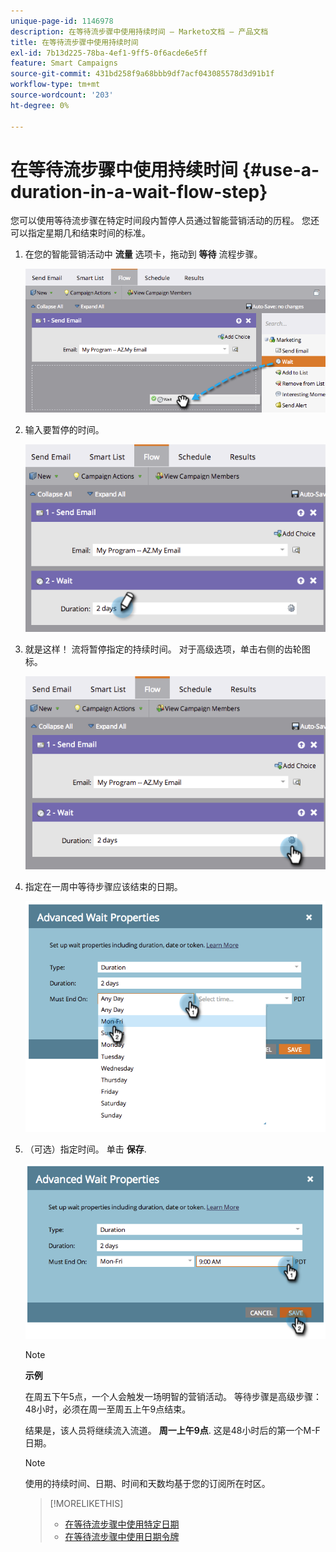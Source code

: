 ```yaml
---
unique-page-id: 1146978
description: 在等待流步骤中使用持续时间 — Marketo文档 — 产品文档
title: 在等待流步骤中使用持续时间
exl-id: 7b13d225-78ba-4ef1-9ff5-0f6acde6e5ff
feature: Smart Campaigns
source-git-commit: 431bd258f9a68bbb9df7acf043085578d3d91b1f
workflow-type: tm+mt
source-wordcount: '203'
ht-degree: 0%

---
```


# 在等待流步骤中使用持续时间 {#use-a-duration-in-a-wait-flow-step}

您可以使用等待流步骤在特定时间段内暂停人员通过智能营销活动的历程。 您还可以指定星期几和结束时间的标准。

1. 在您的智能营销活动中 **流量** 选项卡，拖动到 **等待** 流程步骤。

   ![](assets/image2014-9-22-11-3a53-3a57.png)

1. 输入要暂停的时间。

   ![](assets/image2014-9-22-11-3a54-3a0.png)

1. 就是这样！ 流将暂停指定的持续时间。 对于高级选项，单击右侧的齿轮图标。

   ![](assets/image2014-9-22-11-3a54-3a7.png)

1. 指定在一周中等待步骤应该结束的日期。

   ![](assets/image2014-9-22-11-3a54-3a10.png)

1. （可选）指定时间。 单击 **保存**.

   ![](assets/image2014-9-22-11-3a54-3a35.png)

   >[!NOTE]
   >
   >**示例**
   >
   >在周五下午5点，一个人会触发一场明智的营销活动。 等待步骤是高级步骤：48小时，必须在周一至周五上午9点结束。
   >
   >结果是，该人员将继续流入流道。 **周一上午9点**. 这是48小时后的第一个M-F日期。

   >[!NOTE]
   >
   >使用的持续时间、日期、时间和天数均基于您的订阅所在时区。

   >[!MORELIKETHIS]
   >
   >* [在等待流步骤中使用特定日期](/help/marketo/product-docs/core-marketo-concepts/smart-campaigns/flow-actions/wait/use-a-specific-date-in-a-wait-flow-step.md)
   >* [在等待流步骤中使用日期令牌](/help/marketo/product-docs/core-marketo-concepts/smart-campaigns/flow-actions/wait/use-a-date-token-in-a-wait-flow-step.md)
